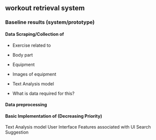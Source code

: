 ## workout retrieval system

### Baseline results (system/prototype)

#### Data Scraping/Collection of
- Exercise related to 
- Body part
- Equipment

- Images of equipment
- Text Analysis model 
- What is data required for this?	

#### Data preprocessing

#### Basic Implementation of (Decreasing Priority)
Text Analysis model
User Interface
Features associated with UI
Search Suggestion
